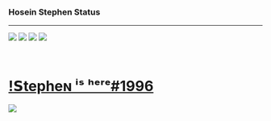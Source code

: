 ### Hosein Stephen Status
<hr>

[](https://github.com/Hosein-Stephen)
[![](https://raw.githubusercontent.com/vn7n24fzkq/github-profile-summary-cards-example/master/profile-summary-card-output/dracula/1-repos-per-language.svg)](https://github.com/Hosein-Stephen) [![](https://raw.githubusercontent.com/vn7n24fzkq/github-profile-summary-cards-example/master/profile-summary-card-output/dracula/2-most-commit-language.svg)](https://github.com/Hosein-Stephen)
[![](https://raw.githubusercontent.com/vn7n24fzkq/github-profile-summary-cards-example/master/profile-summary-card-output/dracula/3-stats.svg)](https://github.com/Hosein-Stephen) [![](https://raw.githubusercontent.com/vn7n24fzkq/github-profile-summary-cards-example/master/profile-summary-card-output/dracula/4-productive-time.svg)](https://github.com/Hosein-Stephen)

&nbsp;&nbsp;&nbsp;&nbsp;
<h1><a href="https://discord.gg/VdFPUmnfst">!𝗦tepheɴ ⁱˢ ʰᵉʳᵉ#1996</a></h1>

<img src="https://cdn.discordapp.com/attachments/1068975715615256618/1069214440429457468/Screenshot_2023-01-29_144616.png" >
